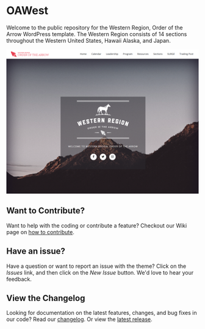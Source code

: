 # OAWest

Welcome to the public repository for the Western Region, Order of the Arrow WordPress template. The Western Region consists of 14 sections throughout the Western United States, Hawaii Alaska, and Japan.

![OA West Theme](https://raw.githubusercontent.com/OAWest/wp-theme/master/screenshot.PNG)

## Want to Contribute?

Want to help with the coding or contribute a feature? Checkout our Wiki page on [how to contribute](https://github.com/OAWest/wp-theme/wiki/Contribute).

## Have an issue?

Have a question or want to report an issue with the theme? Click on the _Issues_ link, and then click on the _New Issue_ button. We'd love to hear your feedback.

## View the Changelog

Looking for documentation on the  latest features, changes, and bug fixes in our code? Read our [changelog](https://github.com/OAWest/wp-theme/wiki/Changelog). Or view the [latest release](https://github.com/OAWest/wp-theme/releases).
